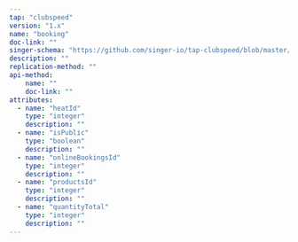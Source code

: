 ```yaml
---
tap: "clubspeed"
version: "1.x"
name: "booking"
doc-link: ""
singer-schema: "https://github.com/singer-io/tap-clubspeed/blob/master/tap_clubspeed/schemas/booking.json"
description: ""
replication-method: ""
api-method:
    name: ""
    doc-link: ""
attributes:
  - name: "heatId"
    type: "integer"
    description: ""
  - name: "isPublic"
    type: "boolean"
    description: ""
  - name: "onlineBookingsId"
    type: "integer"
    description: ""
  - name: "productsId"
    type: "integer"
    description: ""
  - name: "quantityTotal"
    type: "integer"
    description: ""
---
```


